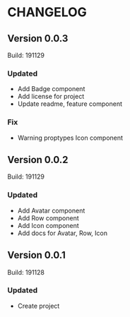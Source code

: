 # CHANGELOG

## Version 0.0.3
Build: 191129

### Updated

- Add Badge component
- Add license for project
- Update readme, feature component

### Fix

- Warning proptypes Icon component



## Version 0.0.2
Build: 191129

### Updated

- Add Avatar component
- Add Row component
- Add Icon component
- Add docs for Avatar, Row, Icon



## Version 0.0.1
Build: 191128

### Updated

- Create project